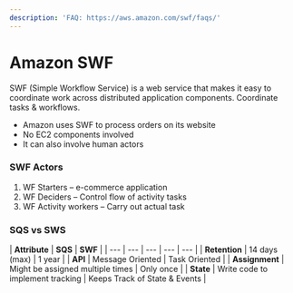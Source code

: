```yaml
---
description: 'FAQ: https://aws.amazon.com/swf/faqs/'
---
```


# Amazon SWF

SWF \(Simple Workflow Service\) is a web service that makes it easy to coordinate work across distributed application components. Coordinate tasks & workflows.

* Amazon uses SWF to process orders on its website
* No EC2 components involved
* It can also involve human actors

### **SWF Actors**

1. WF Starters – e-commerce application
2. WF Deciders – Control flow of activity tasks
3. WF Activity workers – Carry out actual task

### **SQS vs SWS**

| **Attribute** | **SQS** | **SWF** |
| --- | --- | --- | --- | --- |
| **Retention** | 14 days \(max\) | 1 year |
| **API** | Message Oriented | Task Oriented |
| **Assignment** | Might be assigned multiple times | Only once |
| **State** | Write code to implement tracking | Keeps Track of State & Events |

